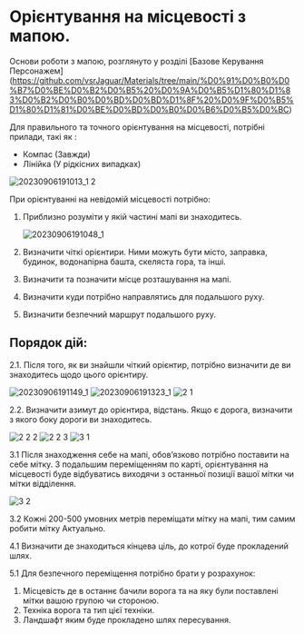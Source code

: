 # Орієнтування на місцевості з мапою.

Основи роботи з мапою, розглянуто у розділі [Базове Керування Персонажем] (https://github.com/vsrJaguar/Materials/tree/main/%D0%91%D0%B0%D0%B7%D0%BE%D0%B2%D0%B5%20%D0%9A%D0%B5%D1%80%D1%83%D0%B2%D0%B0%D0%BD%D0%BD%D1%8F%20%D0%9F%D0%B5%D1%80%D1%81%D0%BE%D0%BD%D0%B0%D0%B6%D0%B5%D0%BC) 

Для правильного та точного орієнтування на місцевості, потрібні прилади, такі як : 
- Компас (Завжди)
- Лінійка (У рідкісних випадках)

 ![20230906191013_1 2](https://github.com/vsrJaguar/Materials/assets/83435477/a2de2c83-d589-460c-a80c-cec7cd52d6b5)

При орієнтуванні на невідомій місцевості потрібно: 
1. Приблизно розуміти у якій частині мапі ви знаходитесь.

   ![20230906191048_1](https://github.com/vsrJaguar/Materials/assets/83435477/ede1ffa9-d8dd-4a6e-9604-bbc5570133b0)

2. Визначити чіткі орієнтири. Ними можуть бути місто, заправка, будинок, водонапірна башта, скеляста гора, та інші.
3. Визначити та позначити місце розташування на мапі.


4. Визначити куди потрібно направлятись для подальшого руху.
6. Визначити безпечний маршрут подальшого руху.

## Порядок дій:
2.1. Після того, як ви знайшли чіткий орієнтир, потрібно визначити де ви знаходитесь щодо цього орієнтиру.

![20230906191149_1](https://github.com/vsrJaguar/Materials/assets/83435477/242d5d67-c1ef-4fac-b30d-a306522608cd)
![20230906191323_1](https://github.com/vsrJaguar/Materials/assets/83435477/bc9de228-3771-40c4-ba8d-6e517a9c2a53)
![2 1](https://github.com/vsrJaguar/Materials/assets/83435477/3981415f-f55d-417f-9ffe-00a04b6116c8)
   
2.2. Визначити азимут до орієнтира, відстань. Якщо є дорога, визначити з якого боку дороги ви знаходитесь.

![2 2 2](https://github.com/vsrJaguar/Materials/assets/83435477/c0f0bcfa-bd55-495a-a421-71da49183f94)
![2 2 3](https://github.com/vsrJaguar/Materials/assets/83435477/a4da9177-2a8d-4fc2-aee9-0bf11d26b82b)
![3 1](https://github.com/vsrJaguar/Materials/assets/83435477/acb93e0a-35c5-4a04-b684-c4fd5f030ba4)

3.1 Після знаходження себе на мапі, обовʼязково потрібно поставити на себе мітку. З подальшим переміщенням по карті, орієнтування на місцевості буде відбуватись виходячи з останньої позиції вашої мітки чи мітки відділення.

![3 2](https://github.com/vsrJaguar/Materials/assets/83435477/a7508b9a-fc55-4b3c-8e9c-851d63175262)

3.2 Кожні 200-500 умовних метрів переміщати мітку на мапі, тим самим робити мітку Актуально.

4.1 Визначити де знаходиться кінцева ціль, до котрої буде прокладений шлях.

5.1  Для безпечного переміщення потрібно брати у розрахунок:
1. Місцевість де в останнє бачили ворога та на яку були поставлені мітки вашою групою чи стороною.
2. Техніка ворога та тип цієї техніки.
3. Ландшафт яким буде прокладено шлях  пересування.

